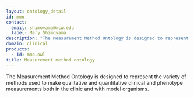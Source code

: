 ```yaml
---
layout: ontology_detail
id: mmo
contact: 
  email: shimoyama@mcw.edu
  label: Mary Shimoyama
description: "The Measurement Method Ontology is designed to represent the variety of methods used to make qualitative and quantitative clinical and phenotype measurements both in the clinic and with model organisms. "
domain: clinical
products: 
  - id: mmo.owl
title: Measurement method ontology
---
```


The Measurement Method Ontology is designed to represent the variety of methods used to make qualitative and quantitative clinical and phenotype measurements both in the clinic and with model organisms. 
